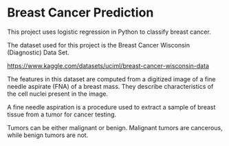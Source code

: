 # Breast Cancer Prediction
This project uses logistic regression in Python to classify breast cancer.

The dataset used for this project is the Breast Cancer Wisconsin (Diagnostic) Data Set.

https://www.kaggle.com/datasets/uciml/breast-cancer-wisconsin-data

The features in this dataset are computed from a digitized image of a fine needle aspirate (FNA) of a breast mass. They describe characteristics of the cell nuclei present in the image.

A fine needle aspiration is a procedure used to extract a sample of breast tissue from a tumor for cancer testing.

Tumors can be either malignant or benign. Malignant tumors are cancerous, while benign tumors are not.
